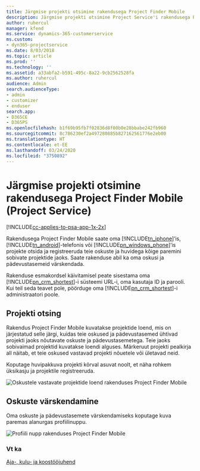 ```yaml
---
title: Järgmise projekti otsimine rakendusega Project Finder Mobile
description: Järgmise projekti otsimine Project Service'i rakendusega Project Finder Mobile
author: ruhercul
manager: kfend
ms.service: dynamics-365-customerservice
ms.custom:
- dyn365-projectservice
ms.date: 8/03/2018
ms.topic: article
ms.prod: ''
ms.technology: ''
ms.assetid: a33abfa2-b591-495c-8a22-9cb2562528fa
ms.author: ruhercul
audience: Admin
search.audienceType:
- admin
- customizer
- enduser
search.app:
- D365CE
- D365PS
ms.openlocfilehash: b1f69b95fb7f02836d8f00b0e28bbabe242fb960
ms.sourcegitcommit: 8c786230ef2a497280885b827162561776e2eb00
ms.translationtype: HT
ms.contentlocale: et-EE
ms.lasthandoff: 03/24/2020
ms.locfileid: "3750892"
---
```

# <a name="find-your-next-project-with-the-project-finder-mobile-app-project-service"></a>Järgmise projekti otsimine rakendusega Project Finder Mobile (Project Service)

[!INCLUDE[cc-applies-to-psa-app-1x-2x](../includes/cc-applies-to-psa-app-1x-2x.md)]

Rakendusega Project Finder Mobile saate oma [!INCLUDE[tn_iphone](../includes/tn-iphone.md)]’is, [!INCLUDE[tn_android](../includes/tn-android.md)]-telefonis või [!INCLUDE[pn_windows_phone](../includes/pn-windows-phone.md)]’is projekte otsida ja registreeruda teie oskuste ja huvidega kõige paremini sobivate projektide jaoks. Saate rakenduse abil ka oma oskusi ja pädevustasemeid värskendada.  
  
 Rakenduse esmakordsel käivitamisel peate sisestama oma [!INCLUDE[pn_crm_shortest](../includes/pn-crm-shortest.md)]-i süsteemi URL-i, oma kasutaja ID ja parooli. Kui teil seda teavet pole, pöörduge oma [!INCLUDE[pn_crm_shortest](../includes/pn-crm-shortest.md)]-i administraatori poole.  
  
## <a name="find-a-project"></a>Projekti otsing  
 Rakendus Project Finder Mobile kuvatakse projektide loend, mis on järjestatud selle järgi, kuidas teie oskused ja pädevustasemed ühtivad projekti jaoks nõutavate oskuste ja pädevustasemetega. Teie jaoks sobivaimad projektid kuvatakse loendi alguses. Märkeruut projekti pealkirja all näitab, et teie oskused vastavad projekti nõuetele või ületavad neid.  
  
 Koputage huvipakkuva projekti kõrval asuvat noolt, et näha rohkem üksikasju ja projektile registreeruda.  
  
 ![Oskustele vastavate projektide loend rakenduses Project Finder Mobile](../project-service/media/project-service-project-finder-list.png "Oskustele vastavate projektide loend rakenduses Project Finder Mobile")  
  
## <a name="update-your-skills"></a>Oskuste värskendamine  
 Oma oskuste ja pädevustasemete värskendamiseks koputage kuva paremas alanurgas profiilinuppu.  
  
 ![Profiili nupp rakenduses Project Finder Mobile](../project-service/media/project-service-project-finder-profile.png "Profiili nupp rakenduses Project Finder Mobile")  
  
### <a name="see-also"></a>Vt ka  
 [Aja-, kulu- ja koostööjuhend](../project-service/time-expense-collaboration-guide.md)
